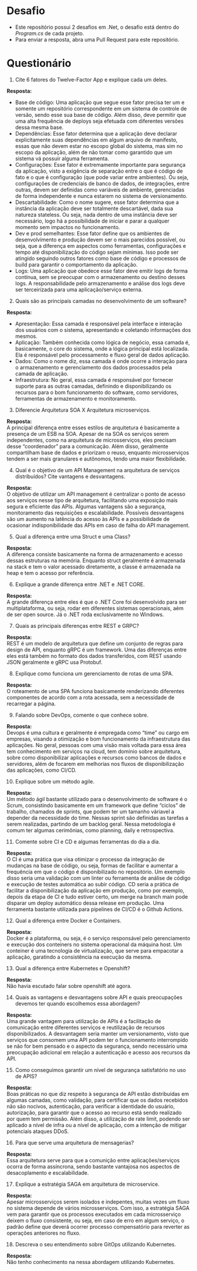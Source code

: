 # Desafio

- Este repositório possui 2 desafios em .Net, o desafio está dentro do _Program.cs_ de cada projeto.
- Para enviar a resposta, abra uma Pull Request para este repositório.

# Questionário

1. Cite 6 fatores do Twelve-Factor App e explique cada um deles.

**Resposta:**
- Base de código: Uma aplicação que segue esse fator precisa ter um e somente um repositório correspondente em um sistema de controle de versão, sendo esse sua base de código. Além disso, deve permitir que uma alta frequência de deploys seja efetuada com diferentes versões dessa mesma base. 
- Dependências: Esse fator determina que a aplicação deve declarar explicitamente suas dependências em algum arquivo de manifesto, essas que não devem estar no escopo global do sistema, mas sim no escopo da aplicação, além de não tomar como garantido que um sistema vá possuir alguma ferramenta.
- Configurações: Esse fator é extremamente importante para segurança da aplicação, visto a exigência de separação entre o que é código de fato e o que é configuração (que pode variar entre ambientes). Ou seja, configurações de credenciais de banco de dados, de integrações, entre outras, devem ser definidas como variáveis de ambiente, gerenciadas de forma independente e nunca estarem no sistema de versionamento.
- Descartabilidade: Como o nome sugere, esse fator determina que a instância da aplicação deve ser totalmente descartável, dada sua natureza stateless. Ou seja, nada dentro de uma instância deve ser necessário, logo há a possibilidade de iniciar e parar a qualquer momento sem impactos no funcionamento.
- Dev e prod semelhantes: Esse fator define que os ambientes de desenvolvimento e produção devem ser o mais parecidos possível, ou seja, que a diferença em aspectos como ferramentas, configurações e tempo até disponibilização do código sejam mínimas. Isso pode ser atingido seguindo outros fatores como base de código e processos de build para garantir o comportamento da aplicação.
- Logs: Uma aplicação que obedece esse fator deve emitir logs de forma contínua, sem se preocupar com o armazenamento ou destino desses logs. A responsabilidade pelo armazenamento e análise dos logs deve ser terceirizada para uma aplicação/serviço externa.

2. Quais são as principais camadas no desenvolvimento de um software?

**Resposta:**
- Apresentação: Essa camada é responsável pela interface e interação dos usuários com o sistema, apresentando e coletando informações dos mesmos.
- Aplicação: Também conhecida como lógica de negócio, essa camada é, basicamente, o core do sistema, onde a lógica principal está localizada. Ela é responsável pelo processamento e fluxo geral de dados aplicação.
- Dados: Como o nome diz, essa camada é onde ocorre a interação para o armazenamento e gerenciamento dos dados processados pela camada de aplicação.
- Infraestrutura: No geral, essa camada é responsável por fornecer suporte para as outras camadas, definindo e disponibilizando os recursos para o bom funcionamento do software, como servidores, ferramentas de armazenamento e monitoramento.

3. Diferencie Arquitetura SOA X Arquitetura microserviços.

**Resposta:** <br>
A principal diferença entre esses estilos de arquitetura é basicamente a presença de um ESB na SOA. Apesar de na SOA os serviços serem independentes, como na arquitetura de microsserviços, eles precisam desse “coordenador” para a comunicação. Além disso, geralmente compartilham base de dados e priorizam o reuso, enquanto microsserviços tendem a ser mais granulares e autônomos, tendo uma maior flexibilidade.

4. Qual é o objetivo de um API Management na arquitetura de serviços distribuídos? Cite vantagens e desvantagens.

**Resposta:** <br>
O objetivo de utilizar um API management é centralizar o ponto de acesso aos serviços nesse tipo de arquitetura, facilitando uma exposição mais segura e eficiente das APIs. Algumas vantagens são a segurança, monitoramento das requisições e escalabilidade. Possíveis desvantagens são um aumento na latência do acesso às APIs e a possibilidade de ocasionar indisponibilidade das APIs em caso de falha do API management. 

5. Qual a diferença entre uma Struct e uma Class?

**Resposta:** <br>
A diferença consiste basicamente na forma de armazenamento e acesso dessas estruturas na memória. Enquanto struct geralmente é armazenada na stack e tem o valor acessado diretamente, a classe é armazenada na heap e tem o acesso por referência.

6. Explique a grande diferença entre .NET e .NET CORE.

**Resposta:** <br>
A grande diferença entre eles é que o .NET Core foi desenvolvido para ser multiplataforma, ou seja, rodar em diferentes sistemas operacionais, aém de ser open source. Já o .NET roda exclusivamente no Windows.

7. Quais as principais diferenças entre REST e GRPC?

**Resposta:** <br>
REST é um modelo de arquitetura que define um conjunto de regras para design de API, enquanto gRPC é um framework. Uma das diferenças entre eles está também no formato dos dados transferidos, com REST usando JSON geralmente e gRPC usa Protobuf. 

8. Explique como funciona um gerenciamento de rotas de uma SPA.

**Resposta:** <br>
O roteamento de uma SPA funciona basicamente renderizando diferentes componentes de acordo com a rota acessada, sem a necessidade de recarregar a página.

9. Falando sobre DevOps, comente o que conhece sobre.

**Resposta:** <br>
Devops é uma cultura e geralmente é empregada como “time” ou cargo em empresas, visando a otimização e bom funcionamento da infraestrutura das aplicações. No geral, pessoas com uma visão mais voltada para essa área tem conhecimento em serviços na cloud, tem domínio sobre arquitetura, sobre como disponibilizar aplicações e recursos como bancos de dados e servidores, além de focarem em melhorias nos fluxos de disponibilização das aplicações, como CI/CD.

10. Explique sobre um método agile.

**Resposta:** <br>
Um método ágil bastante utilizado para o desenvolvimento de software é o Scrum, consistindo basicamente em um framework que define “ciclos” de trabalho, chamados de sprints, que podem ter um tamanho váriavel a depender da necessidade do time. Nessas sprint são definidas as tarefas a serem realizadas, partindo de um backlog geral. Nessa metodologia é comum ter algumas cerimônias, como planning, daily e retrospectiva.

11. Comente sobre CI e CD e algumas ferramentas do dia a dia.

**Resposta:** <br>
O CI é uma prática que visa otimizar o processo da integração de mudanças na base de código, ou seja, formas de facilitar e aumentar a frequência em que o código é disponibilizado no repositório. Um exemplo disso seria uma validação com um linter ou ferramenta de análise de código e execução de testes automática ao subir código. CD seria a prática de facilitar a disponibilização da aplicação em produção, como por exemplo, depois da etapa de CI e tudo estiver certo, um merge na branch main pode disparar um deploy automático dessa release em produção. 
Uma ferramenta bastante utilizada para pipelines de CI/CD é o Github Actions.

12. Qual a diferença entre Docker e Containers.

**Resposta:** <br>
Docker é a plataforma, ou seja, é o serviço responsável pelo gerenciamento e execução dos conteiners no sistema operacional da máquina host. Um conteiner é uma tecnologia de virtualização, que serve para empacotar a aplicação, garatindo a consistência na execução da mesma.

13. Qual a diferença entre Kubernetes e Openshift?

**Resposta:** <br>
Não havia escutado falar sobre openshift até agora.

14. Quais as vantagens e desvantagens sobre API e quais preocupações devemos ter quando escolhemos essa abordagem?

**Resposta:** <br>
Uma grande vantagem para utilização de APIs é a facilitação de comunicação entre diferentes serviços e reutilização de recursos disponibilizados. A desvantagem seria manter um versionamento, visto que serviços que consomem uma API podem ter o funcionamento interrompido se não for bem pensado e o aspecto da segurança, sendo necessário uma preocupação adicional em relação a autenticação e acesso aos recursos da API.

15. Como conseguimos garantir um nível de segurança satisfatório no uso de APIS?

**Resposta:** <br>
Boas práticas no que diz respeito à segurança de API estão distribuídas em algumas camadas, como validação, para certificar que os dados recebidos não são nocivos, autenticação, para verificar a identidade do usuário, autorização, para garantir que o acesso ao recurso está sendo realizado por quem tem permissão. Além disso, a utilização de rate limit, podendo ser aplicado a nível de infra ou a nível de aplicação, com a intenção de mitigar potenciais ataques DDoS.

16. Para que serve uma arquitetura de mensagerias?

**Resposta:** <br>
Essa arquitetura serve para que a comunição entre aplicações/serviços ocorra de forma assíncrona, sendo bastante vantajosa nos aspectos de desacoplamento e escalabilidade.

17. Explique a estratégia SAGA em arquitetura de microservice.

**Resposta:** <br>
Apesar microsserviços serem isolados e indepentes, muitas vezes um fluxo no sistema depende de vários microsserviços. Com isso, a estratégia SAGA vem para garantir que os processos executados em cada microsserviço deixem o fluxo consistente, ou seja, em caso de erro em algum serviço, o padrão define que deverá ocorrer processo compensatório para reverter as operações anteriores no fluxo.

18. Descreva o seu entendimento sobre GitOps utilizando Kubernetes.

**Resposta:** <br>
Não tenho conhecimento na nessa abordagem utilizando Kubernetes.
